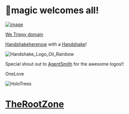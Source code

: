 #  🍄magic welcomes all!

[![image](https://user-images.githubusercontent.com/37987346/101999396-a37e4380-3caa-11eb-8cc6-e61fb53c7855.png)](http://shapereality.innerinetcompany.hns.to/)

[We Trippy domain](http://hns.wetrippy/)

[Handshakeherenow](http://hns.handshakeherenow/) with a [Handshake](http://handshake.org/)!

![Handshake_Logo_Oil_Rainbow](https://user-images.githubusercontent.com/37987346/90912880-5bf54400-e3a9-11ea-990c-9694f2e0544f.png)

Special shout out to [AgentSmith](Namesake.Domains) for the awesome logos!!

OneLove
                  
 ![HoloTrees](https://user-images.githubusercontent.com/37987346/90938190-83163a80-e3d6-11ea-818d-7fc5a57a80b1.jpg)                 
         
  
# [TheRootZone](http://dnssecuritygroup.therootzone/)
